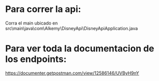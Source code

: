 # Para correr la api:
 Corra el main ubicado en src\main\java\com\Alkemy\DisneyApi\DisneyApiApplication.java

# Para ver toda la documentacion de los endpoints: 
 https://documenter.getpostman.com/view/12586146/UVByH9nY
